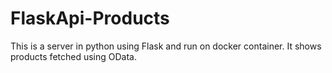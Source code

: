# FlaskApi-Products
This is a server in python using Flask and run on docker container. It shows products fetched using OData.

